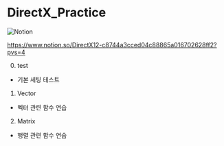# DirectX_Practice

![Notion](https://img.shields.io/badge/Notion-%23000000.svg?style=for-the-badge&logo=notion&logoColor=white)

https://www.notion.so/DirectX12-c8744a3cced04c88865a016702628ff2?pvs=4

0. test
 - 기본 세팅 테스트
 
1. Vector
 - 벡터 관련 함수 연습
 
2. Matrix
 - 행렬 관련 함수 연습

